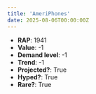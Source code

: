 ```yaml
---
title: 'AmeriPhones'
date: 2025-08-06T00:00:00Z
---
```

- **RAP**: 1941
- **Value**: -1
- **Demand level**: -1
- **Trend**: -1
- **Projected?**: True
- **Hyped?**: True
- **Rare?**: True

